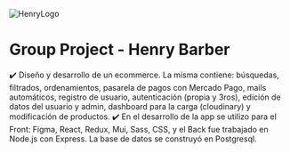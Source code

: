 ![HenryLogo](https://d31uz8lwfmyn8g.cloudfront.net/Assets/logo-henry-white-lg.png)

# Group Project - Henry Barber
✔️ Diseño y desarrollo de un ecommerce. La misma contiene: búsquedas, filtrados, ordenamientos, pasarela de pagos con Mercado Pago, mails automáticos, registro de usuario, autenticación (propia y 3ros), edición de datos del usuario y admin, dashboard para la carga (cloudinary) y modificación de productos.
✔️ En el desarrollo de la app se utilizo para el Front: Figma, React, Redux, Mui, Sass, CSS, y el Back fue trabajado en Node.js con Express. La base de datos se construyó en Postgresql.
